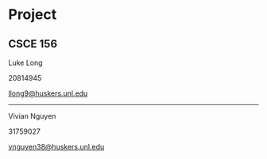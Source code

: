 # Project
## CSCE 156

Luke Long

20814945

llong9@huskers.unl.edu

--------

Vivian Nguyen

31759027

vnguyen38@huskers.unl.edu 